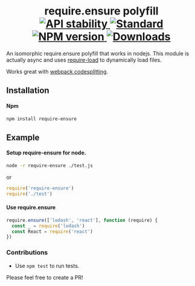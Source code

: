 <h1 align="center">
  require.ensure polyfill
	<br/>

  <!-- Stability -->
  <a href="https://nodejs.org/api/documentation.html#documentation_stability_index">
    <img src="https://img.shields.io/badge/stability-stable-brightgreen.svg?style=flat-square" alt="API stability"/>
  </a>
  <!-- Standard -->
  <a href="https://github.com/feross/standard">
    <img src="https://img.shields.io/badge/code%20style-standard-brightgreen.svg?style=flat-square" alt="Standard"/>
  </a>
  <!-- NPM version -->
  <a href="https://npmjs.org/package/require-load">
    <img src="https://img.shields.io/npm/v/require-load.svg?style=flat-square" alt="NPM version"/>
  </a>
  <!-- Downloads -->
  <a href="https://npmjs.org/package/require-load">
    <img src="https://img.shields.io/npm/dm/require-load.svg?style=flat-square" alt="Downloads"/>
  </a>
</h1>

An isomorphic require.ensure polyfill that works in nodejs.
This module is actually async and uses [require-load](https://github.com/DylanPiercey/require-load) to dynamically load files.

Works great with [webpack codesplitting](https://webpack.github.io/docs/code-splitting.html#es6-modules).

## Installation

#### Npm
```bash
npm install require-ensure
```

## Example

#### Setup require-ensure for node.

```bash
node -r require-ensure ./test.js
```

or

```javascript
require('require-ensure')
require('./test')
```

#### Use require.ensure

```javascript
require.ensure(['lodash', 'react'], function (require) {
  const _ = require('lodash')
  const React = require('react')
})
```

### Contributions

* Use `npm test` to run tests.

Please feel free to create a PR!
